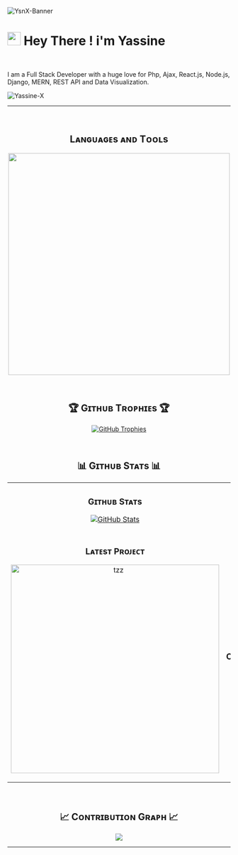 <!--Banner-->  
![YsnX-Banner](https://iili.io/31UJPyl.png)

<!--Night Owl image--> 


<!--Header Name-->
# <img src="https://emojis.slackmojis.com/emojis/images/1643514062/184/nyancat_big.gif?1643514062" width="30"/> Hey There ! i'm Yassine
<br />

<!--Start Intro-->               
<p align="left">I am a Full Stack Developer with a huge love for Php, Ajax, React.js, Node.js, Django, MERN, REST API and Data Visualization. </p>

<!--End Intro-->

<!--Profile Count Badge-->
<p align="left">
  <img src="https://komarev.com/ghpvc/?username=Yassine-X&label=Profile%20views&color=770677&style=for-the-badge&logo=star" alt="Yassine-X" style="padding-right:20px;" />
</p>

---
<br />

<!--Languages and Tools Section-->       
<h2 align="center">Lᴀɴɢᴜᴀɢᴇs ᴀɴᴅ Tᴏᴏʟs</h2> 
<p align="center">
<img width="500px" src="https://skillicons.dev/icons?i=java,js,html,css,react,nodejs,django,postgres,mongo,dart,php,flutter,git,vscode,postman,linux,lua,nextjs,vite,threejs&perline=10"  />
</p>
<br />


<!--Trophies Section-->   
<h2 align="center">🏆 Gɪᴛʜᴜʙ Tʀᴏᴘʜɪᴇs 🏆</h2>
<p align="center">
  <a href="#">
    <img src="https://github-profile-trophy.vercel.app/?username=Yassine-X&row=2&column=8&margin-w=20&margin-h=20&theme=onedark" alt="GitHub Trophies">
  </a>
</p>
<br />

<!--Github stats Table--> 
<h2 align="center">📊 Gɪᴛʜᴜʙ Sᴛᴀᴛs 📊</h2>

<table width="100%">
  <tr>
    <td width="50%">
      <h3 align="center"><strong>Gɪᴛʜᴜʙ Sᴛᴀᴛs</strong></h3>
      <p align="center">
        <a href="https://github.com/Yassine-X">
          <img align="center" src="https://github-readme-stats.vercel.app/api?username=Yassine-X&count_private=true&show_icons=true&theme=nightowl" alt="GitHub Stats" />
        </a>
      </p>
    </td>
    <td width="50%">
      <h3 align="center"><strong>Sᴛʀᴇᴀᴋ Sᴛᴀᴛs</strong></h3>
      <p align="center">
        <a href="https://github.com/Yassine-X">
          <img align="center" src="https://streak-stats.demolab.com?user=Yassine-X&theme=nightowl" alt="Streak Stats" />
        </a>
      </p>
    </td>
  </tr>
  <tr>
    <td width="50%">
      <h3 align="center"><strong>Lᴀᴛᴇsᴛ Pʀᴏᴊᴇᴄᴛ</strong></h3>
      <p align="center">
        <a href="https://github.com/Yassine-X/RosettaAbuser">
          <img align="center" width="470" src="https://github-readme-stats.vercel.app/api/pin/?username=Yassine-X&repo=RosettaAbuser&theme=nightowl&show_owner=true" alt="tzz" />
        </a>
      </p>
    </td>
    <td width="50%">
      <h3 align="center"><strong>Tᴏᴘ Cᴏɴᴛʀɪʙᴜᴛɪᴏɴs</strong></h3>
      <p align="center">
        <a href="https://github.com/Yassine-X">
          <img align="center" src="https://github-contributor-stats.vercel.app/api?username=Yassine-X&limit=3&theme=nightowl&show_owner=true&combine_all_yearly_contributions=true" alt="Top Repo" />
        </a>
      </p>
    </td>
  </tr>
</table>
<br />

<!--Contribution Graph-->
<h2 align="center">📈 Cᴏɴᴛʀɪʙᴜᴛɪᴏɴ Gʀᴀᴘʜ 📈</h2>
<div align="center">
    <img src="https://github-readme-activity-graph.vercel.app/graph?username=Yassine-X&bg_color=011627&color=79d3c3&line=c792ea&point=ffeb95&area=true&hide_border=false" border-radius="15">
</div>

---

<!--ENDS_HERE_QUOTE_CARD-->

